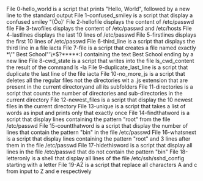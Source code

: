 File 0-hello_world is a script that prints "Hello, World", followed by a new line to the standard output
File 1-confused_smiley is a script that display a confused smiley "(Ôo)'
File 2-hellofile displays the content of /etc/passwd file
File 3-twofiles displays the content of /etc/passwd and /etc/hosts
File 4-lastlines displays the last 10 lines of /etc/passwd
File 5-firstlines displays  the first 10 lines of /etc/passwd
File 6-third_line is a script that displays the third line in a file iacta
File 7-file is a script that creates a file named exactly \*\\'" Best School"\'\\*$\?\*\*\*\*\*:) containing the text Best School ending by a new line
File 8-cwd_state is a script that writes into the file ls_cwd_content the result of the command ls -la
File 9-duplicate_last_line is a script that duplicate the last line of the file iacta
File 10-no_more_js is a script that deletes all the regular files not the directories wit a .js extension that are present in the current directoryand all its subfolders
File 11-directories is a script that counts the number of directories and sub-directories in the current directory
File 12-newest_files is a script that display the 10 newest files in the current directory
File 13-unique is a script that takes a list of words as input and prints only that exactly once
File 14-findthatword is a script that display lines containing the pattern "root" from the file /etc/passwd
File 15-countthatword is a script that display the number of lines that contain the pattern "bin" in the file /etc/passwd
File 16-whatsnext is a script that display lines containing the pattern "root" and 3 lines after them in the file /etc/passwd
File 17-hidethisword is a script that display all lines in the file /etc/passwd that do not contain the pattern "bin"
File 18-letteronly is a shell that display all lines of the file /etc/ssh/sshd_config starting with a letter
File 19-AZ is a script that replace all characters A and c from input to  Z and e respectively                
